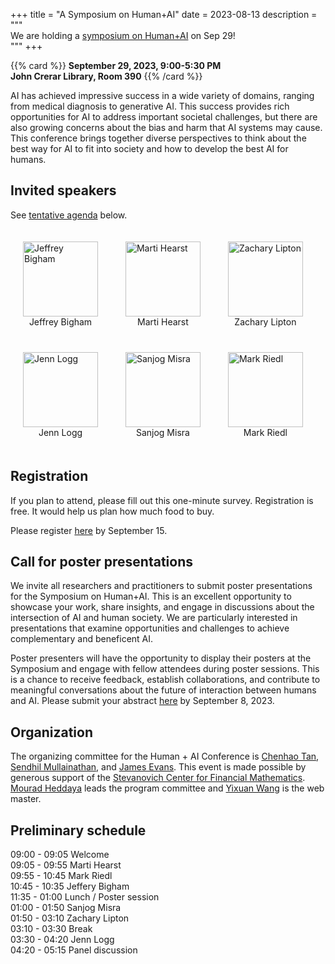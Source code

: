 +++
title = "A Symposium on Human+AI"
date = 2023-08-13
description = """\
We are holding a [symposium on Human+AI](news/230813-symposium-hai) on Sep 29!\
"""
+++

{{% card %}}
**September 29, 2023, 9:00-5:30 PM**   
**John Crerar Library, Room 390**
{{% /card %}}

AI has achieved impressive success in a wide variety of domains, ranging from medical diagnosis to generative AI. This success provides rich opportunities for AI to address important societal challenges, but there are also growing concerns about the bias and harm that AI systems may cause. This conference brings together diverse perspectives to think about the best way for AI to fit into society and how to develop the best AI for humans. 

## Invited speakers

See [tentative agenda](#preliminary-schedule) below.


<figure class="photo" style="display:inline-block;margin:20px;">
    <img src="https://www.cs.cmu.edu/~jbigham/pics/jbigham-2023.jpg" alt="Jeffrey Bigham" style="vertical-align:top;width:120px;" />
    <figcaption style="text-align:center;">
        Jeffrey Bigham
    </figcaption>
</figure>
<figure class="photo" style="display:inline-block;margin:20px;">
    <img src="https://www.ischool.berkeley.edu/sites/default/files/styles/fullscreen/public/marti_hearst.jpg" alt="Marti Hearst" style="vertical-align:top;width:120px;" />
    <figcaption style="text-align:center;">
        Marti Hearst
    </figcaption>
</figure>
<figure class="photo" style="display:inline-block;margin:20px;">
    <img src="https://acmilab.org/uploaded_files/profile_pics/cartoon-profile-square.jpeg" alt="Zachary Lipton" style="vertical-align:top;width:120px;" />
    <figcaption style="text-align:center;">
        Zachary Lipton
    </figcaption>
</figure>
<figure class="photo" style="display:inline-block;margin:20px;">
    <img src="https://gu360.file.force.com/servlet/servlet.ImageServer?id=0151Q0000051XiMQAU&oid=00D36000000rQpzEAE" alt="Jenn Logg" style="vertical-align:top;width:120px;" />
    <figcaption style="text-align:center;">
        Jenn Logg
    </figcaption>
</figure>
<figure class="photo" style="display:inline-block;margin:20px;">
    <img src="https://sanjogmisra.com/Misra_Cartoon_Face.png" alt="Sanjog Misra" style="vertical-align:top;width:120px;" />
    <figcaption style="text-align:center;">
        Sanjog Misra
    </figcaption>
</figure>
<figure class="photo" style="display:inline-block;margin:20px;">
    <img src="https://research.gatech.edu/sites/default/files/styles/people_page/public/photos/mark_riedl_002.jpg?h=04d92ac6&itok=4v6bvoo1" alt="Mark Riedl" style="vertical-align:top;width:120px;" />
    <figcaption style="text-align:center;">
        Mark Riedl
    </figcaption>
</figure>

## Registration

If you plan to attend, please fill out this one-minute survey. Registration is free. It would help us plan how much food to buy.

Please register [here](https://forms.gle/FBd1s3SW2cMULopx8) by September 15.

## Call for poster presentations

We invite all researchers and practitioners to submit poster presentations for the Symposium on Human+AI. This is an excellent opportunity to showcase your work, share insights, and engage in discussions about the intersection of AI and human society. We are particularly interested in presentations that examine opportunities and challenges to achieve complementary and beneficent AI.

Poster presenters will have the opportunity to display their posters at the Symposium and engage with fellow attendees during poster sessions. This is a chance to receive feedback, establish collaborations, and contribute to meaningful conversations about the future of interaction between humans and AI. Please submit your abstract [here](https://forms.gle/6wcXUzPBvv8tGQuHA) by September 8, 2023.

## Organization

The organizing committee for the Human + AI Conference is [Chenhao Tan](https://cs.uchicago.edu/people/chenhao-tan/), [Sendhil Mullainathan](https://www.chicagobooth.edu/faculty/directory/m/sendhil-mullainathan), and [James Evans](https://sociology.uchicago.edu/directory/james-evans). This event is made possible by generous support of the [Stevanovich Center for Financial Mathematics](https://stevanovichcenter.uchicago.edu/). [Mourad Heddaya](https://people.cs.uchicago.edu/~mourad/) leads the program committee and [Yixuan Wang](https://am.yixuan-wang.site/) is the web master.

## Preliminary schedule

09:00 - 09:05 Welcome  
09:05 - 09:55 Marti Hearst  
09:55 - 10:45 Mark Riedl  
10:45 - 10:35 Jeffery Bigham  
11:35 - 01:00 Lunch / Poster session  
01:00 - 01:50 Sanjog Misra  
01:50 - 03:10 Zachary Lipton  
03:10 - 03:30 Break  
03:30 - 04:20 Jenn Logg  
04:20 - 05:15 Panel discussion  
